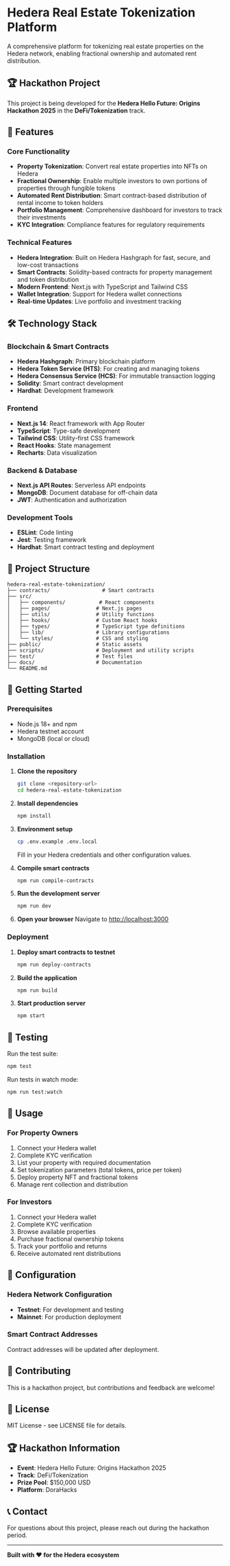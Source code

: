 # Hedera Real Estate Tokenization Platform

A comprehensive platform for tokenizing real estate properties on the Hedera network, enabling fractional ownership and automated rent distribution.

## 🏆 Hackathon Project

This project is being developed for the **Hedera Hello Future: Origins Hackathon 2025** in the **DeFi/Tokenization** track.

## 🚀 Features

### Core Functionality
- **Property Tokenization**: Convert real estate properties into NFTs on Hedera
- **Fractional Ownership**: Enable multiple investors to own portions of properties through fungible tokens
- **Automated Rent Distribution**: Smart contract-based distribution of rental income to token holders
- **Portfolio Management**: Comprehensive dashboard for investors to track their investments
- **KYC Integration**: Compliance features for regulatory requirements

### Technical Features
- **Hedera Integration**: Built on Hedera Hashgraph for fast, secure, and low-cost transactions
- **Smart Contracts**: Solidity-based contracts for property management and token distribution
- **Modern Frontend**: Next.js with TypeScript and Tailwind CSS
- **Wallet Integration**: Support for Hedera wallet connections
- **Real-time Updates**: Live portfolio and investment tracking

## 🛠️ Technology Stack

### Blockchain & Smart Contracts
- **Hedera Hashgraph**: Primary blockchain platform
- **Hedera Token Service (HTS)**: For creating and managing tokens
- **Hedera Consensus Service (HCS)**: For immutable transaction logging
- **Solidity**: Smart contract development
- **Hardhat**: Development framework

### Frontend
- **Next.js 14**: React framework with App Router
- **TypeScript**: Type-safe development
- **Tailwind CSS**: Utility-first CSS framework
- **React Hooks**: State management
- **Recharts**: Data visualization

### Backend & Database
- **Next.js API Routes**: Serverless API endpoints
- **MongoDB**: Document database for off-chain data
- **JWT**: Authentication and authorization

### Development Tools
- **ESLint**: Code linting
- **Jest**: Testing framework
- **Hardhat**: Smart contract testing and deployment

## 📁 Project Structure

```
hedera-real-estate-tokenization/
├── contracts/                 # Smart contracts
├── src/
│   ├── components/           # React components
│   ├── pages/               # Next.js pages
│   ├── utils/               # Utility functions
│   ├── hooks/               # Custom React hooks
│   ├── types/               # TypeScript type definitions
│   ├── lib/                 # Library configurations
│   └── styles/              # CSS and styling
├── public/                  # Static assets
├── scripts/                 # Deployment and utility scripts
├── test/                    # Test files
├── docs/                    # Documentation
└── README.md
```

## 🚀 Getting Started

### Prerequisites
- Node.js 18+ and npm
- Hedera testnet account
- MongoDB (local or cloud)

### Installation

1. **Clone the repository**
   ```bash
   git clone <repository-url>
   cd hedera-real-estate-tokenization
   ```

2. **Install dependencies**
   ```bash
   npm install
   ```

3. **Environment setup**
   ```bash
   cp .env.example .env.local
   ```
   Fill in your Hedera credentials and other configuration values.

4. **Compile smart contracts**
   ```bash
   npm run compile-contracts
   ```

5. **Run the development server**
   ```bash
   npm run dev
   ```

6. **Open your browser**
   Navigate to [http://localhost:3000](http://localhost:3000)

### Deployment

1. **Deploy smart contracts to testnet**
   ```bash
   npm run deploy-contracts
   ```

2. **Build the application**
   ```bash
   npm run build
   ```

3. **Start production server**
   ```bash
   npm start
   ```

## 🧪 Testing

Run the test suite:
```bash
npm test
```

Run tests in watch mode:
```bash
npm run test:watch
```

## 📖 Usage

### For Property Owners
1. Connect your Hedera wallet
2. Complete KYC verification
3. List your property with required documentation
4. Set tokenization parameters (total tokens, price per token)
5. Deploy property NFT and fractional tokens
6. Manage rent collection and distribution

### For Investors
1. Connect your Hedera wallet
2. Complete KYC verification
3. Browse available properties
4. Purchase fractional ownership tokens
5. Track your portfolio and returns
6. Receive automated rent distributions

## 🔧 Configuration

### Hedera Network Configuration
- **Testnet**: For development and testing
- **Mainnet**: For production deployment

### Smart Contract Addresses
Contract addresses will be updated after deployment.

## 🤝 Contributing

This is a hackathon project, but contributions and feedback are welcome!

## 📄 License

MIT License - see LICENSE file for details.

## 🏆 Hackathon Information

- **Event**: Hedera Hello Future: Origins Hackathon 2025
- **Track**: DeFi/Tokenization
- **Prize Pool**: $150,000 USD
- **Platform**: DoraHacks

## 📞 Contact

For questions about this project, please reach out during the hackathon period.

---

**Built with ❤️ for the Hedera ecosystem**
